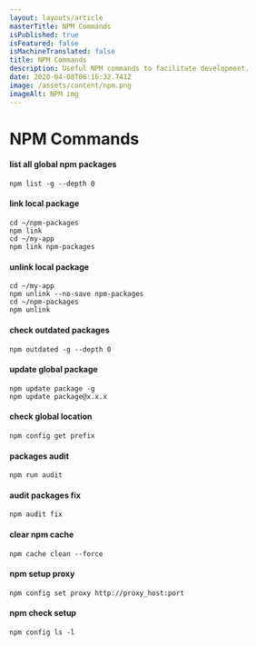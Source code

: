 ```yaml
---
layout: layouts/article
masterTitle: NPM Commands
isPublished: true
isFeatured: false
isMachineTranslated: false
title: NPM Commands
description: Useful NPM commands to facilitate development.
date: 2020-04-08T06:16:32.741Z
image: /assets/content/npm.png
imageAlt: NPM img
---
```


# NPM Commands

#### list all global npm packages

```
npm list -g --depth 0
```

#### link local package

```
cd ~/npm-packages
npm link
cd ~/my-app
npm link npm-packages
```

#### unlink local package

```
cd ~/my-app
npm unlink --no-save npm-packages
cd ~/npm-packages
npm unlink
```

#### check outdated packages

```
npm outdated -g --depth 0
```

#### update global package

```
npm update package -g
npm update package@x.x.x
```

#### check global location

```
npm config get prefix
```

#### packages audit

```
npm run audit
```

#### audit packages fix

```
npm audit fix
```

#### clear npm cache

```
npm cache clean --force
```

#### npm setup proxy

```
npm config set proxy http://proxy_host:port
```

#### npm check setup

```
npm config ls -l
```
